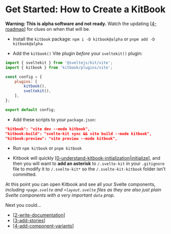 # Get Started: How to Create a KitBook

**Warning: This is alpha software and not ready.** Watch the updating [[4-roadmap]] for clues on when that will be.

- Install the `kitbook` package: `npm i -D kitbook@alpha` or `pnpm add -D kitbook@alpha`

- Add the `kitbook()` Vite plugin *before* your `sveltekit()` plugin:
```js title="vite.config.js" {2,6}
import { sveltekit } from '@sveltejs/kit/vite';
import { kitbook } from 'kitbook/plugins/vite';

const config = {
	plugins: [
		kitbook(),
		sveltekit(),
	],
};

export default config;
```

- Add these scripts to your `package.json`:
```json
"kitbook": "vite dev --mode kitbook",
"kitbook:build": "svelte-kit sync && vite build --mode kitbook",
"kitbook:preview": "vite preview --mode kitbook",
```

- Run `npm kitbook` or `pnpm kitbook`
 
- Kitbook will quickly [[0-understand-kitbook-initialization|initialize]], and then you will want to **add an asterisk** to `/.svelte-kit` in your `.gitignore` file to modify it to `/.svelte-kit*` so the `/.svelte-kit-kitbook` folder isn't committed.

At this point you can open Kitbook and see all your Svelte components, *including `+page.svelte` and `+layout.svelte` files as they are also just plain Svelte components with a very important `data` prop*.
 
Next you could...

- [[2-write-documentation]]
- [[3-add-stories]] 
- [[4-add-component-variants]]

[//begin]: # "Autogenerated link references for markdown compatibility"
[4-roadmap]: 9-maintainer-notes/4-roadmap.md "Roadmap"
[0-understand-kitbook-initialization|initialize]: 3-customizations/0-understand-kitbook-initialization.md "Understand Kitbook's Initialization"
[2-write-documentation]: 2-write-documentation.md "Write Documentation"
[3-add-stories]: 3-add-stories.md "Add Stories"
[4-add-component-variants]: 4-add-component-variants.md "Add Component Variants"
[//end]: # "Autogenerated link references"